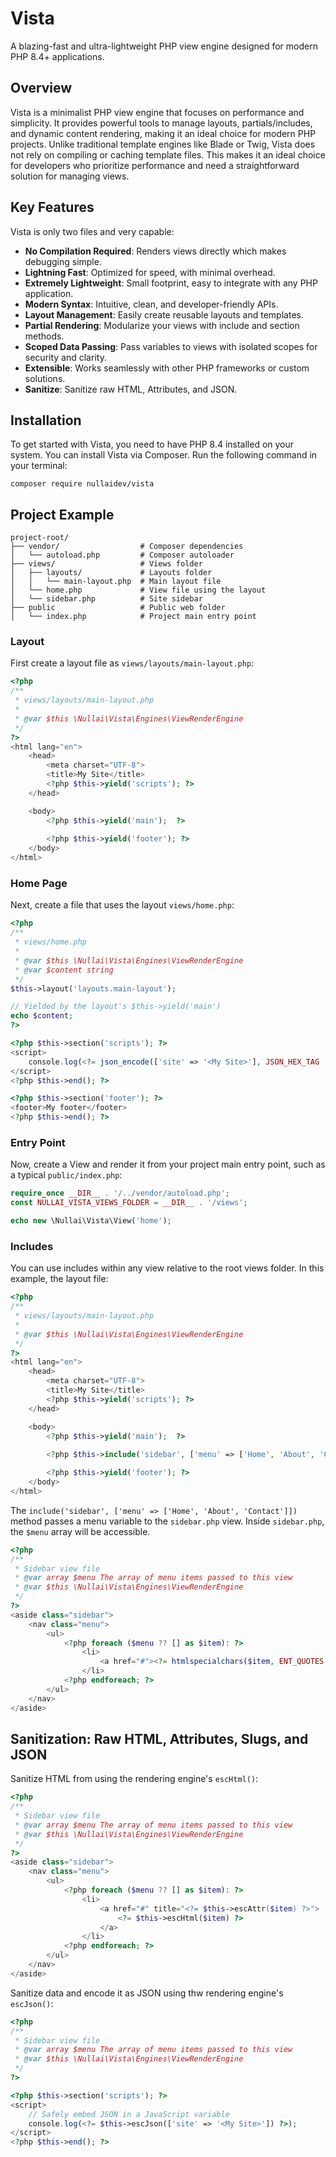 # Vista

A blazing-fast and ultra-lightweight PHP view engine designed for modern PHP 8.4+ applications.

## Overview

Vista is a minimalist PHP view engine that focuses on performance and simplicity. It provides powerful tools to manage layouts, partials/includes, and dynamic content rendering, making it an ideal choice for modern PHP projects. Unlike traditional template engines like Blade or Twig, Vista does not rely on compiling or caching template files. This makes it an ideal choice for developers who prioritize performance and need a straightforward solution for managing views.

## Key Features

Vista is only two files and very capable:

- **No Compilation Required**: Renders views directly which makes debugging simple.
- **Lightning Fast**: Optimized for speed, with minimal overhead.
- **Extremely Lightweight**: Small footprint, easy to integrate with any PHP application.
- **Modern Syntax**: Intuitive, clean, and developer-friendly APIs.
- **Layout Management**: Easily create reusable layouts and templates.
- **Partial Rendering**: Modularize your views with include and section methods.
- **Scoped Data Passing**: Pass variables to views with isolated scopes for security and clarity.
- **Extensible**: Works seamlessly with other PHP frameworks or custom solutions.
- **Sanitize**: Sanitize raw HTML, Attributes, and JSON.

## Installation

To get started with Vista, you need to have PHP 8.4 installed on your system. You can install Vista via Composer. Run the following command in your terminal:

```
composer require nullaidev/vista
```

## Project Example

```text
project-root/
├── vendor/                  # Composer dependencies
│   └── autoload.php         # Composer autoloader
├── views/                   # Views folder
│   ├── layouts/             # Layouts folder
│   │   └── main-layout.php  # Main layout file
│   └── home.php             # View file using the layout
│   └── sidebar.php          # Site sidebar
├── public                   # Public web folder
│   └── index.php            # Project main entry point

```

### Layout

First create a layout file as `views/layouts/main-layout.php`:

```php
<?php
/**
 * views/layouts/main-layout.php
 * 
 * @var $this \Nullai\Vista\Engines\ViewRenderEngine
 */
?>
<html lang="en">
    <head>
        <meta charset="UTF-8">
        <title>My Site</title>
        <?php $this->yield('scripts'); ?>
    </head>

    <body>
        <?php $this->yield('main');  ?>
        
        <?php $this->yield('footer'); ?>
    </body>
</html>
```

### Home Page

Next, create a file that uses the layout `views/home.php`:

```php
<?php
/**
 * views/home.php
 * 
 * @var $this \Nullai\Vista\Engines\ViewRenderEngine
 * @var $content string
 */
$this->layout('layouts.main-layout');

// Yielded by the layout's $this->yield('main')
echo $content;
?>

<?php $this->section('scripts'); ?>
<script>
    console.log(<?= json_encode(['site' => '<My Site>'], JSON_HEX_TAG | JSON_HEX_APOS | JSON_HEX_AMP | JSON_HEX_QUOT) ?>);
</script>
<?php $this->end(); ?>

<?php $this->section('footer'); ?>
<footer>My footer</footer>  
<?php $this->end(); ?>
```

### Entry Point

Now, create a View and render it from your project main entry point, such as a typical `public/index.php`:

```php
require_once __DIR__ . '/../vendor/autoload.php';
const NULLAI_VISTA_VIEWS_FOLDER = __DIR__ . '/views';

echo new \Nullai\Vista\View('home');
```

### Includes

You can use includes within any view relative to the root views folder. In this example, the layout file:

```php
<?php
/**
 * views/layouts/main-layout.php
 * 
 * @var $this \Nullai\Vista\Engines\ViewRenderEngine
 */
?>
<html lang="en">
    <head>
        <meta charset="UTF-8">
        <title>My Site</title>
        <?php $this->yield('scripts'); ?>
    </head>

    <body>
        <?php $this->yield('main');  ?>
        
        <?php $this->include('sidebar', ['menu' => ['Home', 'About', 'Contact']]); ?>

        <?php $this->yield('footer'); ?>
    </body>
</html>
```

The `include('sidebar', ['menu' => ['Home', 'About', 'Contact']])` method passes a menu variable to the `sidebar.php` view.
Inside `sidebar.php`, the `$menu` array will be accessible.

```php
<?php
/**
 * Sidebar view file
 * @var array $menu The array of menu items passed to this view
 * @var $this \Nullai\Vista\Engines\ViewRenderEngine
 */
?>
<aside class="sidebar">
    <nav class="menu">
        <ul>
            <?php foreach ($menu ?? [] as $item): ?>
                <li>
                    <a href="#"><?= htmlspecialchars($item, ENT_QUOTES, 'UTF-8') ?></a>
                </li>
            <?php endforeach; ?>
        </ul>
    </nav>
</aside>
```

## Sanitization: Raw HTML, Attributes, Slugs, and JSON

Sanitize HTML from using the rendering engine's `escHtml()`:

```php
<?php
/**
 * Sidebar view file
 * @var array $menu The array of menu items passed to this view
 * @var $this \Nullai\Vista\Engines\ViewRenderEngine
 */
?>
<aside class="sidebar">
    <nav class="menu">
        <ul>
            <?php foreach ($menu ?? [] as $item): ?>
                <li>
                    <a href="#" title="<?= $this->escAttr($item) ?>">
                        <?= $this->escHtml($item) ?>       
                    </a>
                </li>
            <?php endforeach; ?>
        </ul>
    </nav>
</aside>
```

Sanitize data and encode it as JSON using thw rendering engine's `escJson()`:

```php
<?php
/**
 * Sidebar view file
 * @var array $menu The array of menu items passed to this view
 * @var $this \Nullai\Vista\Engines\ViewRenderEngine
 */
?>

<?php $this->section('scripts'); ?>
<script>
    // Safely embed JSON in a JavaScript variable
    console.log(<?= $this->escJson(['site' => '<My Site>']) ?>);
</script>
<?php $this->end(); ?>
```
